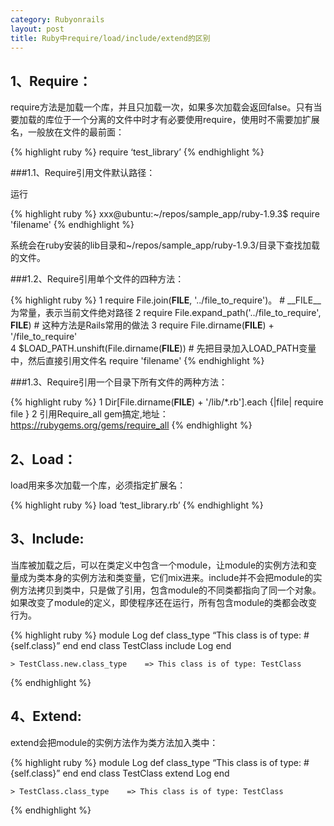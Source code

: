 ```yaml
---
category: Rubyonrails
layout: post
title: Ruby中require/load/include/extend的区别
---
```


## 1、Require：

require方法是加载一个库，并且只加载一次，如果多次加载会返回false。只有当要加载的库位于一个分离的文件中时才有必要使用require，使用时不需要加扩展名，一般放在文件的最前面：

{% highlight ruby %}
    require ‘test_library’
{% endhighlight %}

###1.1、Require引用文件默认路径：

运行

{% highlight ruby %}
    xxx@ubuntu:~/repos/sample_app/ruby-1.9.3$ require 'filename'
{% endhighlight %}

系统会在ruby安装的lib目录和~/repos/sample_app/ruby-1.9.3/目录下查找加载的文件。

###1.2、Require引用单个文件的四种方法：

{% highlight ruby %}
    1  require File.join(__FILE__, '../file_to_require')。  # __FILE__为常量，表示当前文件绝对路径
    2  require File.expand_path('../file_to_require', __FILE__)  # 这种方法是Rails常用的做法
    3  require File.dirname(__FILE__) + '/file_to_require'    
    4  $LOAD_PATH.unshift(File.dirname(__FILE__))  # 先把目录加入LOAD_PATH变量中，然后直接引用文件名
       require 'filename'
{% endhighlight %}

###1.3、Require引用一个目录下所有文件的两种方法：

{% highlight ruby %}
    1  Dir[File.dirname(__FILE__) + '/lib/*.rb'].each {|file| require file }
    2  引用Require_all gem搞定,地址：https://rubygems.org/gems/require_all
{% endhighlight %}

## 2、Load：

load用来多次加载一个库，必须指定扩展名：

{% highlight ruby %}
    load ‘test_library.rb’
{% endhighlight %}

## 3、Include:

当库被加载之后，可以在类定义中包含一个module，让module的实例方法和变量成为类本身的实例方法和类变量，它们mix进来。include并不会把module的实例方法拷贝到类中，只是做了引用，包含module的不同类都指向了同一个对象。如果改变了module的定义，即使程序还在运行，所有包含module的类都会改变行为。

{% highlight ruby %}
    module Log 
        def class_type 
            “This class is of type: #{self.class}” 
        end 
    end 
    class TestClass 
        include Log 
    end 

    > TestClass.new.class_type    => This class is of type: TestClass
{% endhighlight %}

## 4、Extend:

extend会把module的实例方法作为类方法加入类中：

{% highlight ruby %}
    module Log 
        def class_type 
           “This class is of type: #{self.class}” 
        end 
    end 
    class TestClass 
        extend Log 
    end
 
    > TestClass.class_type    => This class is of type: TestClass
{% endhighlight %}